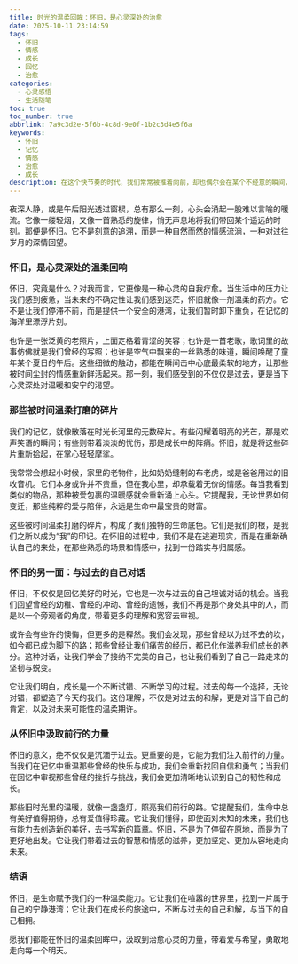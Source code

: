 ```yaml
---
title: 时光的温柔回眸：怀旧，是心灵深处的治愈
date: 2025-10-11 23:14:59
tags:
  - 怀旧
  - 情感
  - 成长
  - 回忆
  - 治愈
categories:
  - 心灵感悟
  - 生活随笔
toc: true
toc_number: true
abbrlink: 7a9c3d2e-5f6b-4c8d-9e0f-1b2c3d4e5f6a
keywords:
  - 怀旧
  - 记忆
  - 情感
  - 治愈
  - 成长
description: 在这个快节奏的时代，我们常常被推着向前，却也偶尔会在某个不经意的瞬间，被一股温柔的力量拉回。那便是怀旧。它不是对过去的沉溺，更不是对现实的逃避，而是一场与旧时光的深情对话，一次对内心深处柔软角落的轻抚。怀旧，是我们在纷繁世界里寻找慰藉的方式，是我们在成长路上汲取力量的源泉。它让我们懂得，那些被时间温柔打磨的碎片，都蕴藏着治愈与前行的力量。
---
```


夜深人静，或是午后阳光透过窗棂，总有那么一刻，心头会涌起一股难以言喻的暖流。它像一缕轻烟，又像一首熟悉的旋律，悄无声息地将我们带回某个遥远的时刻。那便是怀旧。它不是刻意的追溯，而是一种自然而然的情感流淌，一种对过往岁月的深情回望。

### 怀旧，是心灵深处的温柔回响

怀旧，究竟是什么？对我而言，它更像是一种心灵的自我疗愈。当生活中的压力让我们感到疲惫，当未来的不确定性让我们感到迷茫，怀旧就像一剂温柔的药方。它不是让我们停滞不前，而是提供一个安全的港湾，让我们暂时卸下重负，在记忆的海洋里漂浮片刻。

也许是一张泛黄的老照片，上面定格着青涩的笑容；也许是一首老歌，歌词里的故事仿佛就是我们曾经的写照；也许是空气中飘来的一丝熟悉的味道，瞬间唤醒了童年某个夏日的午后。这些细微的触动，都能在瞬间击中心底最柔软的地方，让那些被时间尘封的情感重新鲜活起来。那一刻，我们感受到的不仅仅是过去，更是当下心灵深处对温暖和安宁的渴望。

### 那些被时间温柔打磨的碎片

我们的记忆，就像散落在时光长河里的无数碎片。有些闪耀着明亮的光芒，那是欢声笑语的瞬间；有些则带着淡淡的忧伤，那是成长中的阵痛。怀旧，就是将这些碎片重新拾起，在掌心轻轻摩挲。

我常常会想起小时候，家里的老物件，比如奶奶缝制的布老虎，或是爸爸用过的旧收音机。它们本身或许并不贵重，但在我心里，却承载着无价的情感。每当我看到类似的物品，那种被爱包裹的温暖感就会重新涌上心头。它提醒我，无论世界如何变迁，那些纯粹的爱与陪伴，永远是生命中最宝贵的财富。

这些被时间温柔打磨的碎片，构成了我们独特的生命底色。它们是我们的根，是我们之所以成为“我”的印记。在怀旧的过程中，我们不是在逃避现实，而是在重新确认自己的来处，在那些熟悉的场景和情感中，找到一份踏实与归属感。

### 怀旧的另一面：与过去的自己对话

怀旧，不仅仅是回忆美好的时光，它也是一次与过去的自己坦诚对话的机会。当我们回望曾经的幼稚、曾经的冲动、曾经的遗憾，我们不再是那个身处其中的人，而是以一个旁观者的角度，带着更多的理解和宽容去审视。

或许会有些许的懊悔，但更多的是释然。我们会发现，那些曾经以为过不去的坎，如今都已成为脚下的路；那些曾经让我们痛苦的经历，都已化作滋养我们成长的养分。这种对话，让我们学会了接纳不完美的自己，也让我们看到了自己一路走来的坚韧与蜕变。

它让我们明白，成长是一个不断试错、不断学习的过程。过去的每一个选择，无论对错，都塑造了今天的我们。这份理解，不仅是对过去的和解，更是对当下自己的肯定，以及对未来可能性的温柔期许。

### 从怀旧中汲取前行的力量

怀旧的意义，绝不仅仅是沉湎于过去。更重要的是，它能为我们注入前行的力量。当我们在记忆中重温那些曾经的快乐与成功，我们会重新找回自信和勇气；当我们在回忆中审视那些曾经的挫折与挑战，我们会更加清晰地认识到自己的韧性和成长。

那些旧时光里的温暖，就像一盏盏灯，照亮我们前行的路。它提醒我们，生命中总有美好值得期待，总有爱值得珍藏。它让我们懂得，即使面对未知的未来，我们也有能力去创造新的美好，去书写新的篇章。怀旧，不是为了停留在原地，而是为了更好地出发。它让我们带着过去的智慧和情感的滋养，更加坚定、更加从容地走向未来。

### 结语

怀旧，是生命赋予我们的一种温柔能力。它让我们在喧嚣的世界里，找到一片属于自己的宁静港湾；它让我们在成长的旅途中，不断与过去的自己和解，与当下的自己相拥。

愿我们都能在怀旧的温柔回眸中，汲取到治愈心灵的力量，带着爱与希望，勇敢地走向每一个明天。